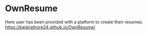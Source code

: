 # OwnResume
Here user has been provided with a platform to create their resumes.
https://kajalrathore24.github.io/OwnResume/
